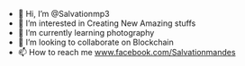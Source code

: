 - 👋 Hi, I’m @Salvationmp3
- 👀 I’m interested in Creating New Amazing stuffs
- 🌱 I’m currently learning photography
- 💞️ I’m looking to collaborate on Blockchain
- 📫 How to reach me www.facebook.com/Salvationmandes

<!---
Salvationmp3/Salvationmp3 is a ✨ special ✨ repository because its `README.md` (this file) appears on your GitHub profile.
You can click the Preview link to take a look at your changes.
--->
